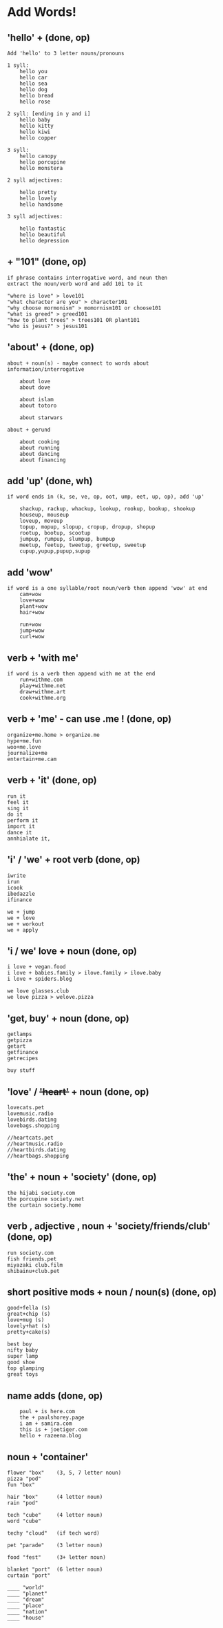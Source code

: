 # Add Words!

## 'hello' + \(done, op\)

```text
Add 'hello' to 3 letter nouns/pronouns

1 syll:
    hello you
    hello car
    hello sea
    hello dog
    hello bread
    hello rose

2 syll: [ending in y and i]
    hello baby
    hello kitty
    hello kiwi
    hello copper
    
3 syll:
    hello canopy
    hello porcupine
    hello monstera

2 syll adjectives:

    hello pretty
    hello lovely
    hello handsome
    
3 syll adjectives:
    
    hello fantastic
    hello beautiful
    hello depression
```

## + "101" \(done, op\)

```text
if phrase contains interrogative word, and noun then 
extract the noun/verb word and add 101 to it

"where is love" > love101
"what character are you" > character101
"why choose mormonism" > momornism101 or choose101
"what is greed" > greed101
"how to plant trees" > trees101 OR plant101
"who is jesus?" > jesus101
```

## 'about' + \(done, op\)

```text
about + noun(s) - maybe connect to words about information/interrogative

    about love
    about dove
    
    about islam
    about totoro
    
    about starwars

about + gerund

    about cooking
    about running
    about dancing
    about financing
```

## add 'up' \(done, wh\)

```text
if word ends in (k, se, ve, op, oot, ump, eet, up, op), add 'up'

    shackup, rackup, whackup, lookup, rookup, bookup, shookup
    houseup, mouseup
    loveup, moveup
    topup, mopup, slopup, cropup, dropup, shopup
    rootup, bootup, scootup
    jumpup, rumpup, slumpup, bumpup
    meetup, feetup, tweetup, greetup, sweetup
    cupup,yupup,pupup,supup  
```

## add 'wow'

```text
if word is a one syllable/root noun/verb then append 'wow' at end
    cam+wow
    love+wow
    plant+wow
    hair+wow
    
    run+wow
    jump+wow
    curl+wow
```

## verb + 'with me'

```text
if word is a verb then append with me at the end
    run+withme.com
    play+withme.net
    draw+withme.art
    cook+withme.org
```

## verb + 'me' - can use .me ! \(done, op\)

```text
organize+me.home > organize.me
hype+me.fun
woo+me.love
journalize+me 
entertain+me.cam
```

## verb + 'it' \(done, op\)

```text
run it
feel it
sing it
do it
perform it
import it
dance it
annhialate it, 
```

## 'i' / 'we' + root verb \(done, op\)

```text
iwrite
irun
icook
ibedazzle
ifinance

we + jump
we + love 
we + workout
we + apply
```

## 'i / we' love + noun \(done, op\)

```text
i love + vegan.food
i love + babies.family > ilove.family > ilove.baby
i love + spiders.blog

we love glasses.club
we love pizza > welove.pizza
```

## 'get, buy' + noun \(done, op\)

```text
getlamps
getpizza
getart
getfinance
getrecipes 

buy stuff
```

## 'love' / ~~'heart'~~ + noun \(done, op\)

```text
lovecats.pet
lovemusic.radio
lovebirds.dating
lovebags.shopping

//heartcats.pet
//heartmusic.radio
//heartbirds.dating
//heartbags.shopping
```

## 'the' + noun + 'society' \(done, op\)

```text
the hijabi society.com
the porcupine society.net
the curtain society.home
```

## verb , adjective , noun + 'society/friends/club' \(done, op\)

```text
run society.com
fish friends.pet
miyazaki club.film
shibainu+club.pet
```

## short positive mods + noun / noun\(s\) \(done, op\)

```text
good+fella (s)
great+chip (s)
love+mug (s)
lovely+hat (s)
pretty+cake(s)

best boy
nifty baby
super lamp
good shoe
top glamping
great toys

```

## name adds \(done, op\)

```text
    paul + is here.com
    the + paulshorey.page
    i am + samira.com
    this is + joetiger.com
    hello + razeena.blog
```

## noun + 'container'

```text
flower "box"    (3, 5, 7 letter noun)
pizza "pod"
fun "box"

hair "box"      (4 letter noun)
rain "pod"

tech "cube"     (4 letter noun)
word "cube"

techy "cloud"   (if tech word)

pet "parade"    (3 letter noun)

food "fest"     (3+ letter noun)

blanket "port"  (6 letter noun)
curtain "port"

____ "world"
____ "planet"
____ "dream"
____ "place"
____ "nation"
____ "house"
```

